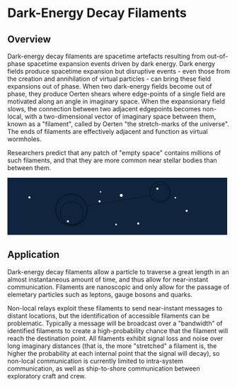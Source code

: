 # Dark-Energy Decay Filaments

## Overview

Dark-energy decay filaments are spacetime artefacts resulting from out-of-phase spacetime expansion events driven by dark energy.  Dark energy fields produce spacetime expansion but disruptive events - even those from the creation and annihilation of virtual particles - can bring these field expansions out of phase. When two dark-energy fields become out of phase, they produce Oerten shears where edge-points of a single field are motivated along an angle in imaginary space.  When the expansionary field slows, the connection between two adjacent edgepoints becomes non-local, with a two-dimensional vector of imaginary space between them, known as a "filament", called by Oerten "the stretch-marks of the universe".  The ends of filaments are effectively adjacent and function as virtual wormholes.

Researchers predict that any patch of "empty space" contains millions of such filaments, and that they are more common near stellar bodies than between them.

![_|data|25](header_chart_1.png)

## Application

Dark-energy decay filaments allow a particle to traverse a great length in an almost instantaneous amount of time, and thus allow for near-instant communication.  Filaments are nanoscopic and only allow for the passage of elemetary particles such as leptons, gauge bosons and quarks.  

Non-local relays exploit these filaments to send near-instant messages to distant locations, but the identification of accessible filaments can be problematic.  Typically a message will be broadcast over a "bandwidth" of identified filaments to create a high-probability chance that the filament will reach the destination point.  All filaments exhibit signal loss and noise over long imaginary distances (that is, the more "stretched" a filament is, the higher the probability at each internal point that the signal will decay), so non-local communication is currently limited to intra-system communication, as well as ship-to-shore communication between exploratory craft and crew.